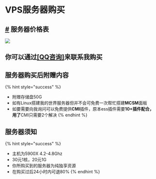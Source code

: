 # VPS服务器购买

## [#](vps.md#服务器价格表) 服务器价格表 <a href="fu-wu-qi-jia-ge-biao" id="fu-wu-qi-jia-ge-biao"></a>

![](.gitbook/assets/SP8\`W{GPA4HVMV1J1Q82{\[4.png)

## 你可以通过[**\[QQ咨询\]**](https://wpa.qq.com/msgrd?v=3\&uin=1305300729\&site)来联系我购买 <a href="ni-ke-yi-tong-guo-qq-zi-xun-lai-lian-xi-wo-gou-mai" id="ni-ke-yi-tong-guo-qq-zi-xun-lai-lian-xi-wo-gou-mai"></a>

## 服务器购买后附赠内容 <a href="fu-wu-qi-gou-mai-hou-fu-zeng-nei-rong" id="fu-wu-qi-gou-mai-hou-fu-zeng-nei-rong"></a>

{% hint style="success" %}
* 附赠存储盘50G
* 如有Linux搭建我的世界服务器但并不会可免费一次帮忙搭建**MCSM**面板
* 如要需要向我询问可以免费提供**CMI**插件，原本ess插件需要**10+插件配合，用了**CMI只需要2个解决
{% endhint %}

## 服务器须知 <a href="fu-wu-qi-xu-zhi" id="fu-wu-qi-xu-zhi"></a>

{% hint style="success" %}
* 主机为5900X 4.2-4.8Ghz
* 30元1核，20元1G
* 你所购买到的服务器为纯独享资源
* 在购买过后24小时内可退80%
{% endhint %}
